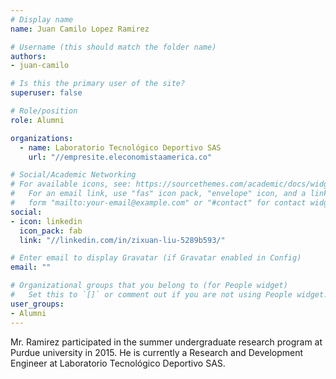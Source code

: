 ```yaml
---
# Display name
name: Juan Camilo Lopez Ramirez

# Username (this should match the folder name)
authors:
- juan-camilo

# Is this the primary user of the site?
superuser: false

# Role/position
role: Alumni

organizations:
  - name: Laboratorio Tecnológico Deportivo SAS
    url: "//empresite.eleconomistaamerica.co"

# Social/Academic Networking
# For available icons, see: https://sourcethemes.com/academic/docs/widgets/#icons
#   For an email link, use "fas" icon pack, "envelope" icon, and a link in the
#   form "mailto:your-email@example.com" or "#contact" for contact widget.
social:
- icon: linkedin
  icon_pack: fab
  link: "//linkedin.com/in/zixuan-liu-5289b593/"

# Enter email to display Gravatar (if Gravatar enabled in Config)
email: ""

# Organizational groups that you belong to (for People widget)
#   Set this to `[]` or comment out if you are not using People widget.  
user_groups:
- Alumni
---
```


Mr. Ramirez participated in the summer undergraduate research  program at Purdue university in 2015.
He is currently a Research and Development Engineer at Laboratorio Tecnológico Deportivo SAS.
